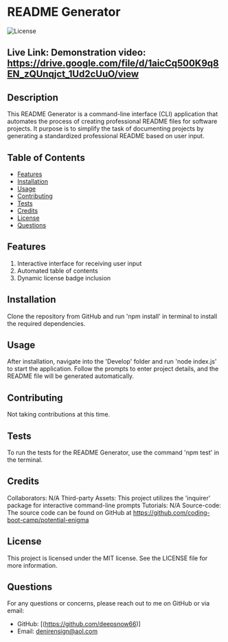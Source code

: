 # README Generator

![License](https://img.shields.io/badge/License-MIT-blue.svg)




## Live Link: Demonstration video: https://drive.google.com/file/d/1aicCq500K9q8EN_zQUnqjct_1Ud2cUuO/view

## Description
This README Generator is a command-line interface (CLI) application that automates the process of creating professional README files for software projects. It purpose is to simplify the task of documenting projects by generating a standardized professional README based on user input.

## Table of Contents
- [Features](#features)
- [Installation](#installation)
- [Usage](#usage)
- [Contributing](#contributing)
- [Tests](#tests)
- [Credits](#credits)
- [License](#license)
- [Questions](#questions)

## Features
1. Interactive interface for receiving user input
2. Automated table of contents
3. Dynamic license badge inclusion

## Installation
Clone the repository from GitHub and run 'npm install' in terminal to install the required dependencies.

## Usage
After installation, navigate into the 'Develop' folder and run 'node index.js' to start the application. Follow the prompts to enter project details, and the README file will be generated automatically.

## Contributing
Not taking contributions at this time.

## Tests
To run the tests for the README Generator, use the command 'npm test' in the terminal. 

## Credits
Collaborators: N/A
Third-party Assets: This project utilizes the 'inquirer' package for interactive command-line prompts
Tutorials: N/A
Source-code: The source code can be found on GitHub at https://github.com/coding-boot-camp/potential-enigma


## License
This project is licensed under the MIT license. See the LICENSE file for more information.


## Questions
For any questions or concerns, please reach out to me on GitHub or via email:
- GitHub: [(https://github.com/deepsnow66)]
- Email: denirensign@aol.com